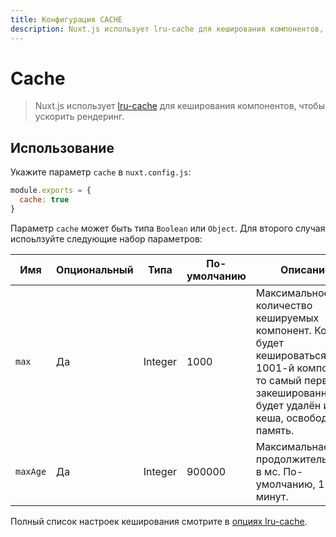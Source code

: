 ```yaml
---
title: Конфигурация CACHE
description: Nuxt.js использует lru-cache для кеширования компонентов, чтобы ускорить рендеринг.
---
```


# Cache

> Nuxt.js использует [lru-cache](https://github.com/isaacs/node-lru-cache) для кеширования компонентов, чтобы ускорить рендеринг.

## Использование

Укажите параметр `cache` в `nuxt.config.js`:
```js
module.exports = {
  cache: true
}
```

Параметр `cache` может быть типа `Boolean` или `Object`. Для второго случая испоьлзуйте следующие набор параметров:

| Имя  | Опциональный | Типа | По-умолчанию | Описание |
|------|------------|-----|---------|------------|
| `max` | Да | Integer | 1000 | Максимальное количество кешируемых компонент. Когда будет кешироваться 1001-й компонент, то самый первый закешированный будет удалён из кеша, освободив память.|
| `maxAge` | Да | Integer | 900000 | Максимальнае продолжительность в мс. По-умолчанию, 15 минут. |

Полный список настроек кеширования смотрите в [опциях lru-cache](https://github.com/isaacs/node-lru-cache#options).

